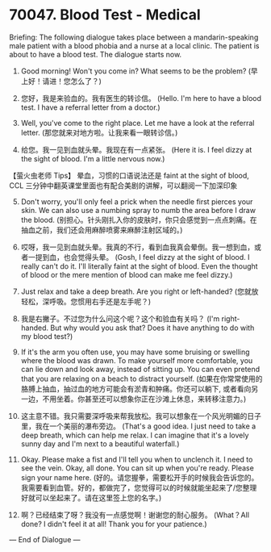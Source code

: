 # 70047. Blood Test - Medical

Briefing: The following dialogue takes place between a mandarin-speaking male patient with a blood phobia and a nurse at a local clinic. The patient is about to have a blood test. The dialogue starts now.

1. Good morning! Won't you come in? What seems to be the problem?
(早上好！请进！您怎么了？)

34. 您好，我是来验血的。我有医生的转诊信。
(Hello. I'm here to have a blood test. I have a referral letter from a doctor.)

35. Well, you've come to the right place. Let me have a look at the referral letter.
(那您就来对地方啦。让我来看一眼转诊信。)

36. 给您。我一见到血就头晕。我现在有一点紧张。
(Here it is. I feel dizzy at the sight of blood. I'm a little nervous now.)

【萤火虫老师 Tips】
晕血，习惯的口语说法还是 faint at the sight of blood, CCL 三分钟中翻英课堂里面也有配合美剧的讲解，可以翻阅一下加深印象

5. Don't worry, you'll only feel a prick when the needle first pierces your skin. We can also use a numbing spray to numb the area before I draw the blood.
(别担心。针头刚扎入你的皮肤时，你只会感觉到一点点刺痛。在抽血之前，我们还会用麻醉喷雾来麻醉注射区域的。)

37. 哎呀，我一见到血就头晕。我真的不行，看到血我真会晕倒。我一想到血，或者一提到血，也会觉得头晕。
(Gosh, I feel dizzy at the sight of blood. I really can't do it. I'll literally faint at the sight of blood. Even the thought of blood or the mere mention of blood can make me feel dizzy.)

38. Just relax and take a deep breath. Are you right or left-handed?
(您就放轻松，深呼吸。您惯用右手还是左手呢？)

39. 我是右撇子。不过您为什么问这个呢？这个和验血有关吗？
(I'm right-handed. But why would you ask that? Does it have anything to do with my blood test?)

40. If it's the arm you often use, you may have some bruising or swelling where the blood was drawn. To make yourself more comfortable, you can lie down and look away, instead of sitting up. You can even pretend that you are relaxing on a beach to distract yourself.
(如果在你常常使用的胳膊上抽血，抽过血的地方可能会有淤青和肿痛。你还可以躺下, 或者看向另一边，不用坐着。你甚至还可以想象你正在沙滩上休息，来转移注意力。)

41. 这主意不错。我只需要深呼吸来帮我放松。我可以想象在一个风光明媚的日子里，我在一个美丽的瀑布旁边。
(That's a good idea. I just need to take a deep breath, which can help me relax. I can imagine that it's a lovely sunny day and I'm next to a beautiful waterfall.)

42. Okay. Please make a fist and I'll tell you when to unclench it. I need to see the vein. Okay, all done. You can sit up when you're ready. Please sign your name here.
(好的。请您握拳，需要松开手的时候我会告诉您的。我需要看到血管。好的，都做完了，您觉得可以的时候就能坐起来了/您整理好就可以坐起来了。请在这里签上您的名字。)

43. 啊？已经结束了呀？我没有一点感觉啊！谢谢您的耐心服务。
(What？All done? I didn't feel it at all! Thank you for your patience.)

— End of Dialogue —